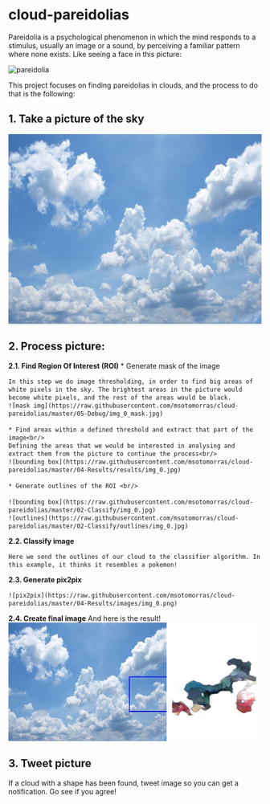 # cloud-pareidolias

Pareidolia is a psychological phenomenon in which the mind responds to a stimulus, usually an image or a sound, by perceiving a familiar pattern where none exists. Like seeing a face in this picture:

![pareidolia](https://www.artnews.com/wp-content/uploads/2017/08/4689253598_ccaa7fe938_b.jpg)

This project focuses on finding pareidolias in clouds, and the process to do that is the following:
## 1. Take a picture of the sky
![ img](https://raw.githubusercontent.com/msotomorras/cloud-pareidolias/master/05-Debug/img_0.jpg)
## 2. Process picture:
**2.1. Find Region Of Interest (ROI)**
    * Generate mask of the image

    In this step we do image thresholding, in order to find big areas of white pixels in the sky. The brightest areas in the picture would become white pixels, and the rest of the areas would be black. 
    ![mask img](https://raw.githubusercontent.com/msotomorras/cloud-pareidolias/master/05-Debug/img_0_mask.jpg)

    * Find areas within a defined threshold and extract that part of the image<br/>
    Defining the areas that we would be interested in analysing and extract them from the picture to continue the process<br/>
    ![bounding box](https://raw.githubusercontent.com/msotomorras/cloud-pareidolias/master/04-Results/results/img_0.jpg)

    * Generate outlines of the ROI <br/>

    ![bounding box](https://raw.githubusercontent.com/msotomorras/cloud-pareidolias/master/02-Classify/img_0.jpg)
    ![outlines](https://raw.githubusercontent.com/msotomorras/cloud-pareidolias/master/02-Classify/outlines/img_0.jpg)

**2.2. Classify image**

    Here we send the outlines of our cloud to the classifier algorithm. In this example, it thinks it resembles a pokemon!

**2.3. Generate pix2pix<br/>**

    ![pix2pix](https://raw.githubusercontent.com/msotomorras/cloud-pareidolias/master/04-Results/images/img_0.png)

**2.4. Create final image**
    And here is the result!<br/>
    ![final image](https://raw.githubusercontent.com/msotomorras/cloud-pareidolias/master/04-Results/final/final_img_0.jpg)


## 3. Tweet picture

If a cloud with a shape has been found, tweet image so you can get a notification. Go see if you agree!
    
